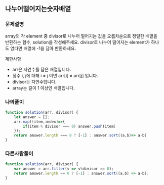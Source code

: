 ## 나누어떨어지는숫자배열
### 문제설명
array의 각 element 중 divisor로 나누어 떨어지는 값을 오름차순으로 정렬한 배열을 반환하는 함수, solution을 작성해주세요.
divisor로 나누어 떨어지는 element가 하나도 없다면 배열에 -1을 담아 반환하세요.

제한사항
- arr은 자연수를 담은 배열입니다.
- 정수 i, j에 대해 i ≠ j 이면 arr[i] ≠ arr[j] 입니다.
- divisor는 자연수입니다.
- array는 길이 1 이상인 배열입니다.

### 나의풀이
```jsx
function solution(arr, divisor) {
    let answer = [];
    arr.map((item,index)=>{
        if(item % divisor === 0) answer.push(item)
    });   
    return answer.length === 0 ? [-1] : answer.sort((a,b)=> a-b)    
}
```

### 다른사람풀이
```jsx
function solution(arr, divisor) {
    var answer = arr.filter(v => v%divisor == 0);
    return answer.length == 0 ? [-1] : answer.sort((a,b) => a-b);
}
```
